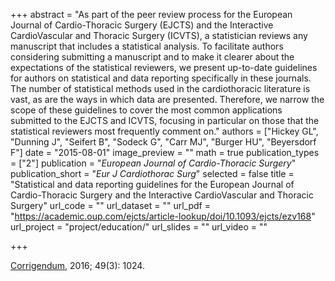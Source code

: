 +++
abstract = "As part of the peer review process for the European Journal of Cardio-Thoracic Surgery (EJCTS) and the Interactive CardioVascular and Thoracic Surgery (ICVTS), a statistician reviews any manuscript that includes a statistical analysis. To facilitate authors considering submitting a manuscript and to make it clearer about the expectations of the statistical reviewers, we present up-to-date guidelines for authors on statistical and data reporting specifically in these journals. The number of statistical methods used in the cardiothoracic literature is vast, as are the ways in which data are presented. Therefore, we narrow the scope of these guidelines to cover the most common applications submitted to the EJCTS and ICVTS, focusing in particular on those that the statistical reviewers most frequently comment on."
authors = ["Hickey GL", "Dunning J", "Seifert B", "Sodeck G", "Carr MJ", "Burger HU", "Beyersdorf F"]
date = "2015-08-01"
image_preview = ""
math = true
publication_types = ["2"]
publication = "*European Journal of Cardio-Thoracic Surgery*"
publication_short = "*Eur J Cardiothorac Surg*"
selected = false
title = "Statistical and data reporting guidelines for the European Journal of Cardio-Thoracic Surgery and the Interactive CardioVascular and Thoracic Surgery"
url_code = ""
url_dataset = ""
url_pdf = "https://academic.oup.com/ejcts/article-lookup/doi/10.1093/ejcts/ezv168"
url_project = "project/education/"
url_slides = ""
url_video = ""

+++

[Corrigendum](https://academic.oup.com/ejcts/article-lookup/doi/10.1093/ejcts/ezw003), 2016; 49(3): 1024.